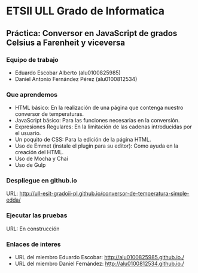 # ETSII ULL Grado de Informatica
## Práctica: Conversor en JavaScript de grados Celsius a Farenheit y viceversa

### Equipo de trabajo
* Eduardo Escobar Alberto (alu0100825985)
* Daniel Antonio Fernández Pérez (alu0100812534)

### Que aprendemos

* HTML básico: En la realización de una página que contenga nuestro conversor de temperaturas.
* JavaScript básico: Para las funciones necesarias en la conversión.
* Expresiones Regulares: En la limitación de las cadenas introducidas por el usuario.
* Un poquito de CSS: Para la edición de la página HTML.
* Uso de Emmet (instale el plugin para su editor): Como ayuda en la creación del HTML.
* Uso de Mocha y Chai
* Uso de Gulp

### Despliegue en github.io

URL: http://ull-esit-gradoii-pl.github.io/conversor-de-temperatura-simple-edda/

### Ejecutar las pruebas

URL: En construcción

### Enlaces de interes
* URL del miembro Eduardo Escobar: http://alu0100825985.github.io./
* URL del miembro Daniel Fernández: http://alu0100812534.github.io./
